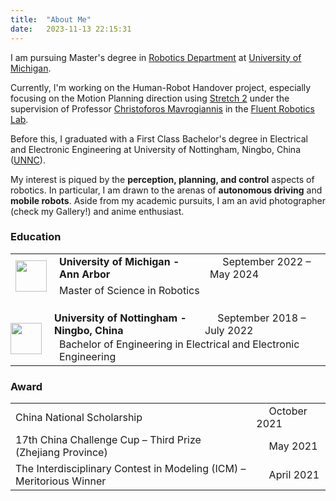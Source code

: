 ```yaml
---
title:  "About Me"
date:   2023-11-13 22:15:31
---
```

I am pursuing Master's degree in [Robotics Department][Robotics] at [University of Michigan][Umich]. 

Currently, I'm working on the Human-Robot Handover project, especially focusing on the Motion Planning direction using [Stretch 2][Stretch] under the supervision of Professor [Christoforos Mavrogiannis][Chris] in the [Fluent Robotics Lab][Lab].

Before this, I graduated with a First Class Bachelor's degree in Electrical and Electronic Engineering at University of Nottingham, Ningbo, China ([UNNC][UNNC]).

My interest is piqued by the **perception, planning, and control** aspects of robotics. In particular, I am drawn to the arenas of **autonomous driving** and **mobile robots**. Aside from my academic pursuits, I am an avid photographer (check my Gallery!) and anime enthusiast. 


### Education

<table class="edu">
  <tbody>
    <tr>
      <td rowspan="2">
        <img src="{{ site.baseurl }}/images/Data/UM.png" width="50" height="50"/>
      </td>
      <td><strong> University of Michigan - Ann Arbor </strong></td>
      <td> &emsp; September 2022 – May 2024 </td>
    </tr>
    <tr>
      <td colspan="2"> Master of Science in Robotics </td>
    </tr>
    <tr>
      <td rowspan="2" style="padding:20px 20px 0px 0px;">
        <img src="{{ site.baseurl }}/images/Data/UNNC.png" width="50" height="50"/>
      </td>
      <td style="padding:20px 12px 0px 0px;"><strong> University of Nottingham - Ningbo, China </strong></td>
      <td style="padding:20px 12px 0px 0px;"> &emsp; September 2018 – July 2022 </td>
    </tr>
    <tr>
      <td colspan="2"> Bachelor of Engineering in Electrical and Electronic Engineering </td>
    </tr>
  </tbody>
</table>


### Award
<table class="awd">
  <tbody>
    <tr>
      <td>
        China National Scholarship
      </td>
      <td>
        &emsp; October 2021
      </td>
    </tr>
    <tr>
      <td>
        17th China Challenge Cup – Third Prize (Zhejiang Province)
      </td>
      <td>
        &emsp; May 2021
      </td>
    </tr>
    <tr>
      <td>
        The Interdisciplinary Contest in Modeling (ICM) – Meritorious Winner
      </td>
      <td>
        &emsp; April 2021
      </td>
    </tr>
  </tbody>
</table>

[Robotics]: https://robotics.umich.edu/
[Umich]: https://umich.edu/
[Stretch]: https://hello-robot.com/stretch-2
[Chris]: https://robotics.umich.edu/profile/christoforos-mavrogiannis/
[Lab]: https://fluentrobotics.com/
[UNNC]: https://www.nottingham.edu.cn/en/